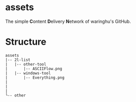 # assets
The simple **C**ontent **D**elivery **N**etwork of waringhu's GitHub.

# Structure

```
assets
|-- 2l-list
|   |-- other-tool
|       |-- ASCIIFlow.png
|   |-- windows-tool
|       |-- Everything.png
|
|
|
╰-- other
```
